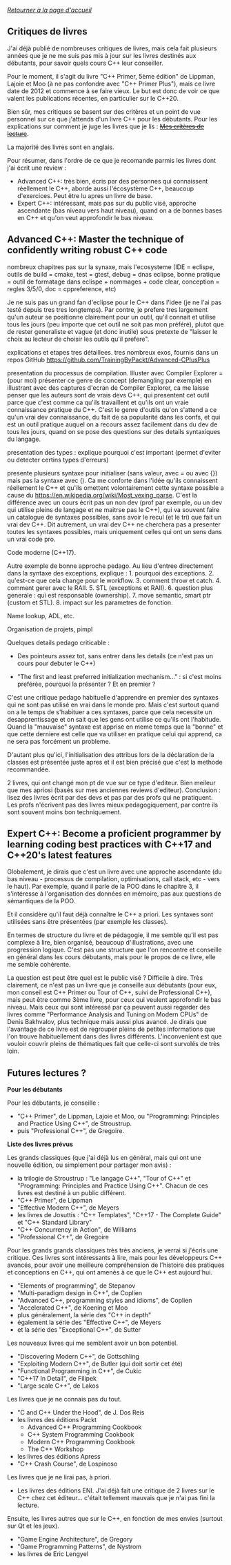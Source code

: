 *[Retourner à la page d'accueil](README.md)*

## Critiques de livres

J'ai déjà publié de nombreuses critiques de livres, mais cela fait plusieurs années que je ne me suis pas mis à jour sur les livres destinés aux débutants, pour savoir quels cours C++ leur conseiller.

Pour le moment, il s'agit du livre "C++ Primer, 5ème édition" de Lippman, Lajoie et Moo (à ne pas confondre avec "C++ Primer Plus"), mais ce livre date de 2012 et commence à se faire vieux. Le but est donc de voir ce que valent les publications récentes, en particulier sur le C++20.

Bien sûr, mes critiques se basent sur des critères et un point de vue personnel sur ce que j'attends d'un livre C++ pour
les débutants. Pour les explications sur comment je juge les livres que je lis : ~~[Mes critères de lecture](critiques-criteres.md)~~.

La majorité des livres sont en anglais.

Pour résumer, dans l'ordre de ce que je recomande parmis les livres dont j'ai écrit une review :

- Advanced C++: très bien, écris par des personnes qui connaissent réellement le C++, aborde aussi l'écosystème C++, beaucoup d'exercices. Peut être lu apres un livre de base.
- Expert C++: intéressant, mais pas sur du public visé, approche ascendante (bas niveau vers haut niveau), quand on a de bonnes bases en C++ et qu'on veut approfondir le bas niveau.


## Advanced C++: Master the technique of confidently writing robust C++ code

nombreux chapitres pas sur la synaxe, mais l'ecosysteme (IDE = eclispe, outils de build = cmake, test = gtest, debug = dnas eclipse, bonne pratique = outil de formatage dans eclispe + nommages + code clear, conception = regles 3/5/0, doc = cppreference, etc)

Je ne suis pas un grand fan d'eclipse pour le C++ dans l'idee (je ne l'ai pas testé depuis tres tres longtemps). Par contre, je prefere tres largement qu'un auteur se positionne clairement pour un outil, qu'il connait et utilise tous les jours (peu importe que cet outil ne soit pas mon préféré), plutot que de rester generaliste et vague (et donc inutile) sous pretexte de "laisser le choix au lecteur de choisir les outils qu'il prefere".

explications et etapes tres détaillees. tres nombreux exos, fournis dans un repos GitHub https://github.com/TrainingByPackt/Advanced-CPlusPlus

presentation du processus de compilation. Illuster avec Compiler Explorer = (pour moi) présenter ce genre de concept (demangling par exemple) en illustrant avec des captures d'ecran de Compiler Explorer, ca me laisse penser que les auteurs sont de vrais devs C++, qui presentent cet outil parce que c'est comme ca qu'ils travaillent et qu'ils ont un vraie connaissance pratique du C++. C'est le genre d'outils qu'on s'attend a ce qu'un vrai dev connaissance, du fait de sa popularité dans les confs, et qui est un outil pratique auquel on a recours assez facilement dans du dev de tous les jours, quand on se pose des questions sur des details syntaxiques du langage.

presentation des types : explique pourquoi c'est important (permet d'eviter ou detecter certins types d'erreurs)

presente plusieurs syntaxe pour initialiser (sans valeur, avec = ou avec {}) mais pas la syntaxe avec (). Ca me conforte dans l'idée qu'ils connaissent réellement le C++ et qu'ils omettent volontairement cette syntaxe possible a cause du https://en.wikipedia.org/wiki/Most_vexing_parse. C'est la différence avec un cours écrit pas un non dev (prof par exemple, ou un dev qui utilise pleins de langage et ne maitrse pas le C++), qui va souvent faire un catalogue de syntaxes possibles, sans avoir le recul (et le tri) que fait un vrai dev C++. Dit autrement, un vrai dev C++ ne cherchera pas a presenter toutes les syntaxes possibles, mais uniquement celles qui ont un sens dans un vrai code pro.

Code moderne (C++17).

Autre exemple de bonne approche pedago. Au lieu d'entree directement dans la syntaxe des exceptions, explique : 1. pourquoi des exceptions. 2. qu'est-ce que cela change pour le workflow. 3. comment throw et catch. 4. comment gerer avec le RAII. 5. STL (exceptions et RAII). 6. question plus generale : qui est responsable (ownership). 7. move semantic, smart ptr (custom et STL). 8. impact sur les parametres de fonction.

Name lookup, ADL, etc.

Organisation de projets, pimpl

Quelques details pedago criticable :

- Des pointeurs assez tot, sans entrer dans les details (ce n'est pas un cours pour debuter le C++)

- "The first and least preferred initialization mechanism..." : si c'est moins preférée, pourquoi la présenter ? Et en premier ? 

C'est une critique pedago habituelle d'apprendre en premier des syntaxes qui ne sont pas utilisé en vrai dans le monde pro. Mais c'est surtout quand on a le temps de s'habituer a ces syntaxes, parce que cela necessite un desapprentissage et on sait que les gens ont utilise ce qu'ils ont l'habitude. Quand la "mauvaise" syntaxe est apprise en meme temps que la "bonne" et que cette derniere est celle que va utiliser en pratique celui qui apprend, ca ne sera pas forcément un probleme.

D'autant plus qu'ici, l'initialisation des attribus lors de la déclaration de la classes est présentée juste apres et il est bien précisé que c'est la methode recommandée.







2 livres, qui ont changé mon pt de vue sur ce type d'editeur. Bien meileur que mes apriosi (basés sur mes anciennes reviews d'editeur). Conclusion : lisez des livres écrit par des devs et pas par des profs qui ne pratiquent. Les profs n'écrivent pas des livres mieux pedagogiquement, par contre ils sont souvent moins bon techniquement.


## Expert C++: Become a proficient programmer by learning coding best practices with C++17 and C++20's latest features

Globalement, je dirais que c'est un livre avec une approche ascendante (du bas niveau - processus de compilation, optimisations, call stack, etc - vers le haut). Par exemple, quand il parle de la POO dans le chapitre 3, il s'intéresse à l'organisation des données en mémoire, pas aux questions de sémantiques de la POO.

Et il considère qu'il faut déjà connaître le C++ a priori. Les syntaxes sont utilisées sans être présentées (par exemple les classes).

En termes de structure du livre et de pédagogie, il me semble qu'il est pas complexe à lire, bien organisé, beaucoup d'illustrations, avec une progression logique. C'est pas une structure que l'on rencontre et conseille en général dans les cours débutants, mais pour le propos de ce livre, elle me semble cohérente. 

La question est peut être quel est le public visé ? Difficile à dire. Très clairement, ce n'est pas un livre que je conseille aux débutants (pour eux, mon conseil est C++ Primer ou Tour of C++, suivi de Professional C++), mais peut être comme 3ème livre, pour ceux qui veulent approfondir le bas niveau. Mais ceux qui sont intéressé par ça peuvent aussi regarder des livres comme "Performance Analysis and Tuning on Modern CPUs" de Denis Bakhvalov, plus technique mais aussi plus avancé. Je dirais que l'avantage de ce livre est de regrouper pleins de petites informations que l'on trouve habituellement dans des livres différents. L'inconvenient est que vouloir couvrir pleins de thématiques fait que celle-ci sont survolés de très loin.



## Futures lectures ?


**Pour les débutants**

Pour les débutants, je conseille :

- "C++ Primer", de Lippman, Lajoie et Moo, ou "Programming: Principles and Practice Using C++", de Stroustrup.
- puis "Professional C++", de Gregoire.

**Liste des livres prévus**

Les grands classiques (que j'ai déjà lus en général, mais qui ont une nouvelle édition, ou simplement pour partager mon avis) :

- la trilogie de Stroustrup : "Le langage C++", "Tour of C++" et "Programming: Principles and Practice Using C++". Chacun de ces
livres est destiné à un public différent.
- "C++ Primer", de Lippman
- "Effective Modern C++", de Meyers
- les livres de Josuttis : "C++ Templates", "C++17 - The Complete Guide" et "C++ Standard Library"
- "C++ Concurrency in Action", de Williams
- "Professional C++", de Gregoire

Pour les grands grands classiques très très anciens, je verrai si j'écris une critique. Ces livres sont intéressants à lire,
mais pour les développeurs C++ avancés, pour avoir une meilleure compréhension de l'histoire des pratiques et conceptions en C++,
qui ont amenés à ce que le C++ est aujourd'hui.

- "Elements of programming", de Stepanov
- "Multi-paradigm design in C++", de Coplien
- "Advanced C++, programming styles and idioms", de Coplien
- "Accelerated C++", de Koening et Moo
- plus généralement, la série des "C++ in depth"
- également la série des "Effective C++", de Meyers
- et la série des "Exceptional C++", de Sutter

Les nouveaux livres qui me semblent avoir un bon potentiel.

- "Discovering Modern C++", de Gottschling
- "Exploiting Modern C++", de Butler (qui doit sortir cet été)
- "Functional Programming in C++", de Cukic
- "C++17 In Detail", de Filipek
- "Large scale C++", de Lakos

Les livres que je ne connais pas du tout.

- "C and C++ Under the Hood", de J. Dos Reis
- les livres des éditions Packt
  - Advanced C++ Programming Cookbook
  - C++ System Programming Cookbook
  - Modern C++ Programming Cookbook
  - The C++ Workshop
- les livres des éditions Apress
- "C++ Crash Course", de Lospinoso

Les livres que je ne lirai pas, à priori.

- Les livres des éditions ENI. J'ai déjà fait une critique de 2 livres sur le C++ chez cet éditeur... c'était tellement mauvais que
je n'ai pas fini la lecture.

Ensuite, les livres autres que sur le C++, en fonction de mes envies (surtout sur Qt et les jeux).

- "Game Engine Architecture", de Gregory
- "Game Programming Patterns", de Nystrom
- les livres de Eric Lengyel

